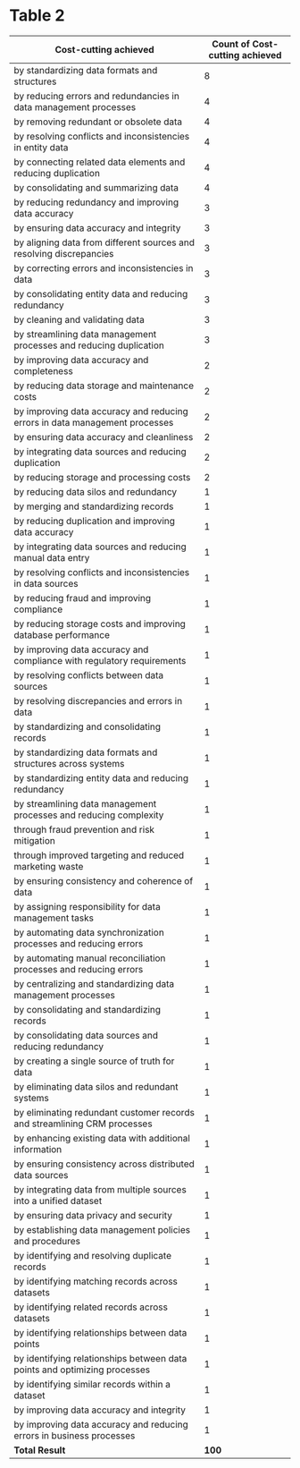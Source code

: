 # Table 2

| Cost-cutting achieved                                                       | Count of Cost-cutting achieved |
| --------------------------------------------------------------------------- | ------------------------------ |
| by standardizing data formats and structures                                | 8                              |
| by reducing errors and redundancies in data management processes            | 4                              |
| by removing redundant or obsolete data                                      | 4                              |
| by resolving conflicts and inconsistencies in entity data                   | 4                              |
| by connecting related data elements and reducing duplication                | 4                              |
| by consolidating and summarizing data                                       | 4                              |
| by reducing redundancy and improving data accuracy                          | 3                              |
| by ensuring data accuracy and integrity                                     | 3                              |
| by aligning data from different sources and resolving discrepancies         | 3                              |
| by correcting errors and inconsistencies in data                            | 3                              |
| by consolidating entity data and reducing redundancy                        | 3                              |
| by cleaning and validating data                                             | 3                              |
| by streamlining data management processes and reducing duplication          | 3                              |
| by improving data accuracy and completeness                                 | 2                              |
| by reducing data storage and maintenance costs                              | 2                              |
| by improving data accuracy and reducing errors in data management processes | 2                              |
| by ensuring data accuracy and cleanliness                                   | 2                              |
| by integrating data sources and reducing duplication                        | 2                              |
| by reducing storage and processing costs                                    | 2                              |
| by reducing data silos and redundancy                                       | 1                              |
| by merging and standardizing records                                        | 1                              |
| by reducing duplication and improving data accuracy                         | 1                              |
| by integrating data sources and reducing manual data entry                  | 1                              |
| by resolving conflicts and inconsistencies in data sources                  | 1                              |
| by reducing fraud and improving compliance                                  | 1                              |
| by reducing storage costs and improving database performance                | 1                              |
| by improving data accuracy and compliance with regulatory requirements      | 1                              |
| by resolving conflicts between data sources                                 | 1                              |
| by resolving discrepancies and errors in data                               | 1                              |
| by standardizing and consolidating records                                  | 1                              |
| by standardizing data formats and structures across systems                 | 1                              |
| by standardizing entity data and reducing redundancy                        | 1                              |
| by streamlining data management processes and reducing complexity           | 1                              |
| through fraud prevention and risk mitigation                                | 1                              |
| through improved targeting and reduced marketing waste                      | 1                              |
| by ensuring consistency and coherence of data                               | 1                              |
| by assigning responsibility for data management tasks                       | 1                              |
| by automating data synchronization processes and reducing errors            | 1                              |
| by automating manual reconciliation processes and reducing errors           | 1                              |
| by centralizing and standardizing data management processes                 | 1                              |
| by consolidating and standardizing records                                  | 1                              |
| by consolidating data sources and reducing redundancy                       | 1                              |
| by creating a single source of truth for data                               | 1                              |
| by eliminating data silos and redundant systems                             | 1                              |
| by eliminating redundant customer records and streamlining CRM processes    | 1                              |
| by enhancing existing data with additional information                      | 1                              |
| by ensuring consistency across distributed data sources                     | 1                              |
| by integrating data from multiple sources into a unified dataset            | 1                              |
| by ensuring data privacy and security                                       | 1                              |
| by establishing data management policies and procedures                     | 1                              |
| by identifying and resolving duplicate records                              | 1                              |
| by identifying matching records across datasets                             | 1                              |
| by identifying related records across datasets                              | 1                              |
| by identifying relationships between data points                            | 1                              |
| by identifying relationships between data points and optimizing processes   | 1                              |
| by identifying similar records within a dataset                             | 1                              |
| by improving data accuracy and integrity                                    | 1                              |
| by improving data accuracy and reducing errors in business processes        | 1                              |
| **Total Result**                                                            | **100**                        |
